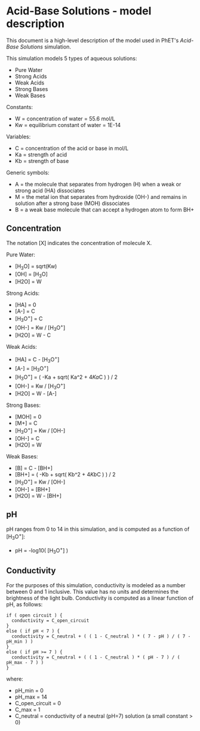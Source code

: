 # Acid-Base Solutions - model description

This document is a high-level description of the model used in PhET's _Acid-Base Solutions_ simulation.

This simulation models 5 types of aqueous solutions:
* Pure Water
* Strong Acids
* Weak Acids
* Strong Bases
* Weak Bases

Constants:
* W = concentration of water = 55.6 mol/L
* Kw = equilibrium constant of water = 1E-14

Variables:
* C = concentration of the acid or base in mol/L
* Ka = strength of acid
* Kb = strength of base

Generic symbols:
* A = the molecule that separates from hydrogen (H) when a weak or strong acid (HA) dissociates
* M = the metal ion that separates from hydroxide (OH-) and remains in solution after a strong base (MOH) dissociates
* B = a weak base molecule that can accept a hydrogen atom to form BH+

## Concentration

The notation [X] indicates the concentration of molecule X.

Pure Water:
* [H<sub>3</sub>O] = sqrt(Kw)
* [OH] = [H<sub>3</sub>O]
* [H2O] = W

Strong Acids:
* [HA] = 0
* [A-] = C
* [H<sub>3</sub>O<sup>+</sup>] = C
* [OH-] = Kw / [H<sub>3</sub>O<sup>+</sup>]
* [H2O] = W - C

Weak Acids:
* [HA] = C - [H<sub>3</sub>O<sup>+</sup>]
* [A-] = [H<sub>3</sub>O<sup>+</sup>]
* [H<sub>3</sub>O<sup>+</sup>] = ( -Ka + sqrt( Ka^2 + 4*Ka*C ) ) / 2
* [OH-] = Kw / [H<sub>3</sub>O<sup>+</sup>]
* [H2O] = W - [A-]

Strong Bases:
* [MOH] = 0
* [M+] = C
* [H<sub>3</sub>O<sup>+</sup>] = Kw / [OH-]
* [OH-] = C
* [H2O] = W

Weak Bases:
* [B] = C - [BH+]
* [BH+] = ( -Kb + sqrt( Kb^2 + 4*Kb*C ) ) / 2
* [H<sub>3</sub>O<sup>+</sup>] = Kw / [OH-]
* [OH-] = [BH+]
* [H2O] = W - [BH+]

## pH

pH ranges from 0 to 14 in this simulation, and is computed as a function of [H<sub>3</sub>O<sup>+</sup>]:
  
* pH = -log10( [H<sub>3</sub>O<sup>+</sup>] )

## Conductivity

For the purposes of this simulation, conductivity is modeled as a number between 0 and 1 inclusive.
This value has no units and determines the brightness of the light bulb.
Conductivity is computed as a linear function of pH, as follows:

```
if ( open circuit ) {
  conductivity = C_open_circuit
}
else ( if pH < 7 ) {
  conductivity = C_neutral + ( ( 1 - C_neutral ) * ( 7 - pH ) / ( 7 - pH_min ) )
}
else ( if pH >= 7 ) {
  conductivity = C_neutral + ( ( 1 - C_neutral ) * ( pH - 7 ) / ( pH_max - 7 ) )
}
```

where:

* pH_min = 0
* pH_max = 14
* C_open_circuit = 0
* C_max = 1
* C_neutral = conductivity of a neutral (pH=7) solution (a small constant > 0)



